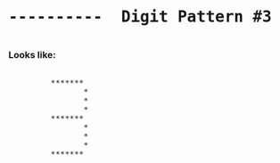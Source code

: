 
<pre><h1 align="center">----------  Digit Pattern #3  ----------</h1></pre>


### Looks like:

<pre>
  
         *******
                *
                *
                *
         *******
                *
                *
                *
         *******
                 
                 
</pre>
